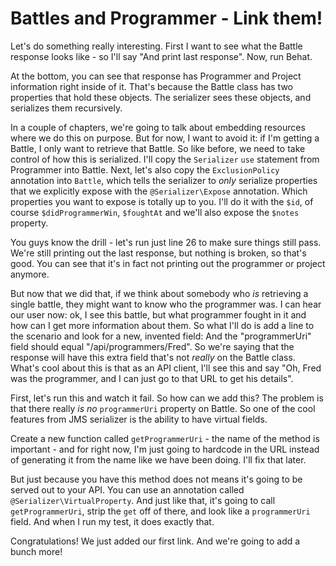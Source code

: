 # Battles and Programmer - Link them!

Let's do something really interesting. First I want to see what the Battle
response looks like - so I'll say "And print last response". Now, run Behat.

At the bottom, you can see that response has Programmer and Project information
right inside of it. That's because the Battle class has two properties that
hold these objects. The serializer sees these objects, and serializes them recursively.

In a couple of chapters, we're going to talk about embedding resources where
we do this on purpose. But for now, I want to avoid it: if I'm getting a Battle,
I only want to retrieve that Battle. So like before, we need to take control
of how this is serialized. I'll copy the `Serializer` `use` statement
from Programmer into Battle. Next, let's also copy the `ExclusionPolicy`
annotation into `Battle`, which tells the serializer to *only* serialize
properties that we explicitly expose with the `@Serializer\Expose` annotation.
Which properties you want to expose is totally up to you. I'll do it with the
`$id`, of course `$didProgrammerWin`, `$foughtAt` and we'll also expose
the `$notes` property.

You guys know the drill - let's run just line 26 to make sure things still
pass. We're still printing out the last response, but nothing is broken,
so that's good. You can see that it's in fact not printing out the programmer
or project anymore.

But now that we did that, if we think about somebody who *is* retrieving a single
battle, they might want to know who the programmer was. I can hear our user now: 
ok, I see this battle, but what programmer fought in it and how can I get more 
information about them. So what I'll do is add a line to the scenario and look 
for a new, invented field: And the "programmerUri" field should equal 
"/api/programmers/Fred". So we're saying that the response will have this extra field 
that's not *really* on the Battle class. What's cool about this is that as an API client, 
I'll see this and say "Oh, Fred was the programmer, and I can just go to that URL to get 
his details".

First, let's run this and watch it fail. So how can we add this? The problem
is that there really *is no* `programmerUri` property on Battle. So one
of the cool features from JMS serializer is the ability to have virtual fields.

Create a new function called `getProgrammerUri` - the name of the method
is important - and for right now, I'm just going to hardcode in the URL instead
of generating it from the name like we have been doing. I'll fix that later.

But just because you have this method does not means it's going to be served
out to your API. You can use an annotation called `@Serializer\VirtualProperty`.
And just like that, it's going to call `getProgrammerUri`, strip the `get` 
off of there, and look like a `programmerUri` field. And when I run my test, 
it does exactly that.

Congratulations! We just added our first link. And we're going to add a bunch
more!
